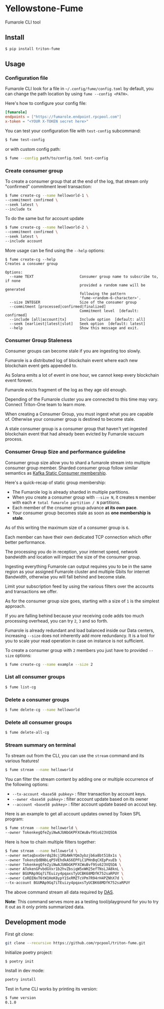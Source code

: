 
# Yellowstone-Fume

Fumarole CLI tool

## Install


```sh
$ pip install triton-fume
```

## Usage

### Configuration file

Fumarole CLI look for a file in `~/.config/fume/config.toml` by default, you can change the path location by using `fume --config <PATH>`.

Here's how to configure your config file:

```toml
[fumarole]
endpoints = ["https://fumarole.endpoint.rpcpool.com"]
x-token = "<YOUR X-TOKEN secret here>"
```

You can test your configuration file with `test-config` subcommand:

```sh
$ fume test-config
```

or with custom config path:

```sh
$ fume --config path/to/config.toml test-config
```

### Create consumer group

To create a consumer group that at the end of the log, that stream only "confirmed" commitment level transaction:

```sh
$ fume create-cg --name helloworld-1 \
--commitment confirmed \
--seek latest \
--include tx
```

To do the same but for account update

```sh
$ fume create-cg --name helloworld-2 \
--commitment confirmed \
--seek latest \
--include account
```

More usage can be find using the `--help` options:

```
$ fume create-cg --help
Creates a consumer group

Options:
  --name TEXT                     Consumer group name to subscribe to, if none
                                  provided a random name will be generated
                                  following the pattern
                                  'fume-<random-6-character>'.
  --size INTEGER                  Size of the consumer group
  --commitment [processed|confirmed|finalized]
                                  Commitment level  [default: confirmed]
  --include [all|account|tx]      Include option  [default: all]
  --seek [earliest|latest|slot]   Seek option  [default: latest]
  --help                          Show this message and exit.
```

### Consumer Group Staleness

Consumer groups can become stale if you are ingesting too slowly.

Fumarole is a distributed log of blockchain event where each new blockchain event gets appended to.

As Solana emits a lot of event in one hour, we cannot keep every blockchain event forever.

Fumarole evicts fragment of the log as they age old enough.

Depending of the Fumarole cluster you are connected to this time may vary. Connect Triton-One team to learn more.

When creating a Consumer Group, you must ingest what you are capable of. Otherwise your consumer group is destined to become stale.

A stale consumer group is a consumer group that haven't yet ingested blockchain event that had already been evicted by Fumarole vacuum process.


### Consumer Group Size and performance guideline

Consumer group size allow you to shard a fumarole stream into multiple consumer group member.
Sharded consumer group follow similar semantics as [Kafka Static Consumer membership](https://cwiki.apache.org/confluence/display/KAFKA/KIP-345%3A+Introduce+static+membership+protocol+to+reduce+consumer+rebalances).

Here's a quick-recap of static group membership:

- The Fumarole log is already sharded in multiple partitions.
- When you create a consumer group with `--size N`, it creates `N` member with each `# total fumarole partition / N` partitions.
- Each member of the cnsumer group advance **at its own pace**.
- Your consumer group becomes stale as soon as **one membership is stale**.


As of this writing the maximum size of a consumer group is `6`.

Each member can have their own dedicated TCP connection which offer better performance.

The processing you do in reception, your internet speed, network bandwidth and location will impact the size of the consumer group.

Ingesting everything Fumarole can output requires you to be in the same region as your assigned Fumarole cluster and multiple Gbits for internet Bandwidth, otherwise you will fall behind and become stale.

Limit your subscription feed by using the various filters over the accounts and transactions we offer.

As for the consumer group size goes, starting with a size of `1` is the simplest approach.

If you are falling behind because your receiving code adds too much processing overhead, you can try
`2`, `3` and so forth.

Fumarole is already redundant and load balanced inside our Data centers, increasing `--size` does not inherently add more redundancy. It is a tool for you to scale your read operation in case on instance is not sufficient.

To create a consumer group with `2` members you just have to provided `--size` options:

```sh
$ fume create-cg --name example --size 2
```

### List all consumer groups

```sh
$ fume list-cg
```

### Delete a consumer groups

```sh
$ fume delete-cg --name helloworld
```

### Delete all consumer groups

```sh
$ fume delete-all-cg
```

### Stream summary on terminal

To stream out from the CLI, you can use the `stream` command and its various features!

```sh
$ fume stream --name helloworld
```

You can filter the stream content by adding one or multiple occurrence of the following options:

- `--tx-account <base58 pubkey>` : filter transaction by account keys.
- `--owner <base58 pubkey>` : filter account update based on its owner
- `--account <base58 pubkey>` : filter account update based on accout key. 

Here is an example to get all account updates owned by Token SPL program:

```sh
$ fume stream --name helloworld \
--owner TokenkegQfeZyiNwAJbNbGKPFXCWuBvf9Ss623VQ5DA
```

Here is how to chain multiple filters together:
 
```sh
$ fume stream --name helloworld \
--owner metaqbxxUerdq28cj1RbAWkYQm3ybzjb6a8bt518x1s \
--owner TokenzQdBNbLqP5VEhdkAS6EPFLC1PHnBqCXEpPxuEb \
--owner TokenkegQfeZyiNwAJbNbGKPFXCWuBvf9Ss623VQ5DA \
--owner ATokenGPvbdGVxr1b2hvZbsiqW5xWH25efTNsLJA8knL \
--owner BGUMAp9Gq7iTEuizy4pqaxsTyUCBK68MDfK752saRPUY \
--owner CoREENxT6tW1HoK8ypY1SxRMZTcVPm7R94rH4PZNhX7d \
--tx-account BGUMAp9Gq7iTEuizy4pqaxsTyUCBK68MDfK752saRPUY
```

The above command stream all data required by [DAS](https://github.com/rpcpool/digital-asset-validator-plugin).

**Note**: This command serves more as a testing tool/playground for you to try it out as it only prints summarized data.

## Development mode

First git clone:

```sh
git clone --recursive https://github.com/rpcpool/triton-fume.git
```

Initialize poetry project:

```sh
$ poetry init
```

Install in dev mode:

```sh
poetry install
```

Test in fume CLI works by printing its version:

```sh
$ fume version
0.1.0
```

